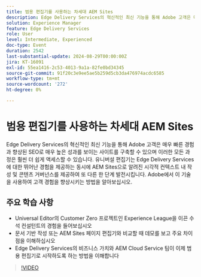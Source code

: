 ```yaml
---
title: 범용 편집기를 사용하는 차세대 AEM Sites
description: Edge Delivery Services의 혁신적인 최신 기능을 통해 Adobe 고객은 매우 빠른 경험과 향상된 SEO로 매우 높은 성과를 보이는 사이트를 구축할 수 있으며 이러한 모든 과정은 훨씬 더 쉽게 액세스할 수 있습니다. 유니버설 편집기는 Edge Delivery Services에 대한 뛰어난 경험을 제공하는 동시에 AEM Sites으로 알려진 시각적 컨텍스트 내 작성 및 콘텐츠 거버넌스를 제공하여 또 다른 한 단계 발전시킵니다. Adobe에서 이 기술을 사용하여 고객 경험을 향상시키는 방법을 알아보십시오. Experience League 범용 편집기의 Customer Zero 프로젝트를 이끈 수석 컨설턴트의 경험에 대해 알아보십시오. 데모를 확인하고 문서 기반 작성 또는 AEM Sites 페이지 편집기와 비교하여 주요 차이점을 이해합니다. Edge Delivery Services의 비즈니스 가치를 이해하고 AEM Cloud Service 팀이 지금 범용 편집기를 시작하도록 하는 방법을 이해합니다.
solution: Experience Manager
feature: Edge Delivery Services
role: User
level: Intermediate, Experienced
doc-type: Event
duration: 2542
last-substantial-update: 2024-08-29T00:00:00Z
jira: KT-16091
exl-id: 55ea1416-2c53-4013-9a1a-82fe0bd34345
source-git-commit: 91f20c3e9ee5ae5b259d5cb3da476974acdc6585
workflow-type: tm+mt
source-wordcount: '272'
ht-degree: 0%

---
```


# 범용 편집기를 사용하는 차세대 AEM Sites

Edge Delivery Services의 혁신적인 최신 기능을 통해 Adobe 고객은 매우 빠른 경험과 향상된 SEO로 매우 높은 성과를 보이는 사이트를 구축할 수 있으며 이러한 모든 과정은 훨씬 더 쉽게 액세스할 수 있습니다. 유니버설 편집기는 Edge Delivery Services에 대한 뛰어난 경험을 제공하는 동시에 AEM Sites으로 알려진 시각적 컨텍스트 내 작성 및 콘텐츠 거버넌스를 제공하여 또 다른 한 단계 발전시킵니다. Adobe에서 이 기술을 사용하여 고객 경험을 향상시키는 방법을 알아보십시오.

## 주요 학습 사항

* Universal Editor의 Customer Zero 프로젝트인 Experience League을 이끈 수석 컨설턴트의 경험을 들어보십시오
* 문서 기반 작성 또는 AEM Sites 페이지 편집기와 비교할 때 데모를 보고 주요 차이점을 이해하십시오
* Edge Delivery Services의 비즈니스 가치와 AEM Cloud Service 팀이 이제 범용 편집기로 시작하도록 하는 방법을 이해합니다

>[!VIDEO](https://video.tv.adobe.com/v/3433164/?learn=on)
